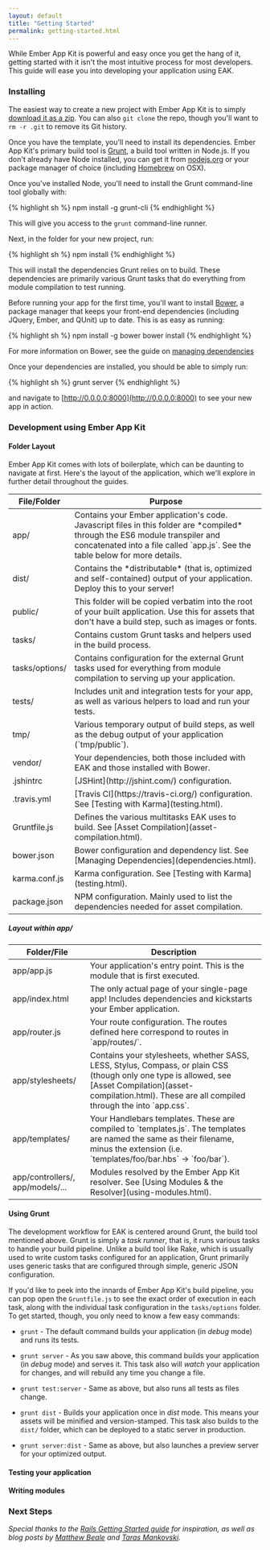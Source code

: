 ```yaml
---
layout: default
title: "Getting Started"
permalink: getting-started.html
---
```


While Ember App Kit is powerful and easy once you get the hang of it, getting started with it isn't the most intuitive process for most developers. This guide will ease you into developing your application using EAK.

### Installing

The easiest way to create a new project with Ember App Kit is to simply [download it as a zip](https://github.com/stefanpenner/ember-app-kit/archive/master.zip). You can also `git clone` the repo, though you'll want to `rm -r .git` to remove its Git history.

Once you have the template, you'll need to install its dependencies. Ember App Kit's primary build tool is [Grunt](http://gruntjs.com), a build tool written in Node.js. If you don't already have Node installed, you can get it from [nodejs.org](http://nodejs.org/) or your package manager of choice (including [Homebrew](http://brew.sh/) on OSX).

Once you've installed Node, you'll need to install the Grunt command-line tool globally with:

{% highlight sh %}
npm install -g grunt-cli
{% endhighlight %}

This will give you access to the `grunt` command-line runner.

Next, in the folder for your new project, run:

{% highlight sh %}
npm install
{% endhighlight %}

This will install the dependencies Grunt relies on to build. These dependencies are primarily various Grunt tasks that do everything from module compilation to test running.

Before running your app for the first time, you'll want to install [Bower](http://bower.io), a package manager that keeps your front-end dependencies (including JQuery, Ember, and QUnit) up to date. This is as easy as running:

{% highlight sh %}
npm install -g bower
bower install
{% endhighlight %}

For more information on Bower, see the guide on [managing dependencies](dependencies.html)

Once your dependencies are installed, you should be able to simply run:

{% highlight sh %}
grunt server
{% endhighlight %}

and navigate to [http://0.0.0.0:8000](http://0.0.0.0:8000) to see your new app in action.

### Development using Ember App Kit

#### Folder Layout

Ember App Kit comes with lots of boilerplate, which can be daunting to navigate at first. Here's the layout of the application, which we'll explore in further detail throughout the guides.

<table markdown="1">
  <thead>
    <tr>
      <th>File/Folder</th>
      <th>Purpose</th>
    </tr>
  </thead>
  <tbody>
    <tr>
      <td>app/</td>
      <td>Contains your Ember application's code. Javascript files in this folder are *compiled* through the ES6 module transpiler and concatenated into a file called `app.js`. See the table below for more details.</td>
    </tr>
    <tr>
      <td>dist/</td>
      <td>Contains the *distributable* (that is, optimized and self-contained) output of your application. Deploy this to your server!</td>
    </tr>
    <tr>
      <td>public/</td>
      <td>This folder will be copied verbatim into the root of your built application. Use this for assets that don't have a build step, such as images or fonts.</td>
    </tr>
    <tr>
      <td>tasks/</td>
      <td>Contains custom Grunt tasks and helpers used in the build process.</td>
    </tr>
    <tr>
      <td>tasks/options/</td>
      <td>Contains configuration for the external Grunt tasks used for everything from module compilation to serving up your application.</td>
    </tr>
    <tr>
      <td>tests/</td>
      <td>Includes unit and integration tests for your app, as well as various helpers to load and run your tests.</td>
    </tr>
    <tr>
      <td>tmp/</td>
      <td>Various temporary output of build steps, as well as the debug output of your application (`tmp/public`).</td>
    </tr>
    <tr>
      <td>vendor/</td>
      <td>Your dependencies, both those included with EAK and those installed with Bower.</td>
    </tr>
    <tr>
      <td>.jshintrc</td>
      <td>[JSHint](http://jshint.com/) configuration.</td>
    </tr>
    <tr>
      <td>.travis.yml</td>
      <td>[Travis CI](https://travis-ci.org/) configuration. See [Testing with Karma](testing.html).</td>
    </tr>
    <tr>
      <td>Gruntfile.js</td>
      <td>Defines the various multitasks EAK uses to build. See [Asset Compilation](asset-compilation.html).</td>
    </tr>
    <tr>
      <td>bower.json</td>
      <td>Bower configuration and dependency list. See [Managing Dependencies](dependencies.html).</td>
    </tr>
    <tr>
      <td>karma.conf.js</td>
      <td>Karma configuration. See [Testing with Karma](testing.html).</td>
    </tr>
    <tr>
      <td>package.json</td>
      <td>NPM configuration. Mainly used to list the dependencies needed for asset compilation.</td>
    </tr>
  </tbody>
</table>

##### Layout within app/
<table markdown="1">
  <thead>
    <tr>
      <th>Folder/File</th>
      <th>Description</th>
    </tr>
  </thead>
  <tbody>
    <tr>
      <td>app/app.js</td>
      <td>Your application's entry point. This is the module that is first executed.</td>
    </tr>
    <tr>
      <td>app/index.html</td>
      <td>The only actual page of your single-page app! Includes dependencies and kickstarts your Ember application.</td>
    </tr>
    <tr>
      <td>app/router.js</td>
      <td>Your route configuration. The routes defined here correspond to routes in `app/routes/`.</td>
    </tr>
    <tr>
      <td>app/stylesheets/</td>
      <td>Contains your stylesheets, whether SASS, LESS, Stylus, Compass, or plain CSS (though only one type is allowed, see [Asset Compilation](asset-compilation.html). These are all compiled through the into `app.css`.</td>
    </tr>
    <tr>
      <td>app/templates/</td>
      <td>Your Handlebars templates. These are compiled to `templates.js`. The templates are named the same as their filename, minus the extension (i.e. `templates/foo/bar.hbs` -> `foo/bar`).</td>
    </tr>
    <tr>
      <td>app/controllers/, app/models/...</td>
      <td>Modules resolved by the Ember App Kit resolver. See [Using Modules &amp; the Resolver](using-modules.html).</td>
    </tr>
  </tbody>
</table>

#### Using Grunt

The development workflow for EAK is centered around Grunt, the build tool mentioned above. Grunt is simply a *task runner*, that is, it runs various tasks to handle your build pipeline. Unlike a build tool like Rake, which is usually used to write custom tasks configured for an application, Grunt primarily uses generic tasks that are configured through simple, generic JSON configuration.

If you'd like to peek into the innards of Ember App Kit's build pipeline, you can pop open the `Gruntfile.js` to see the exact order of execution in each task, along with the individual task configuration in the `tasks/options` folder. To get started, though, you only need to know a few easy commands:

* `grunt` - The default command builds your application (in *debug* mode) and runs its tests.

* `grunt server` - As you saw above, this command builds your application (in *debug* mode) and serves it. This task also will *watch* your application for changes, and will rebuild any time you change a file.

* `grunt test:server` - Same as above, but also runs all tests as files change.

* `grunt dist` - Builds your application once in *dist* mode. This means your assets will be minified and version-stamped. This task also builds to the `dist/` folder, which can be deployed to a static server in production.

* `grunt server:dist` - Same as above, but also launches a preview server for your optimized output.

#### Testing your application

#### Writing modules

### Next Steps

*Special thanks to the [Rails Getting Started guide](http://guides.rubyonrails.org/getting_started.html) for inspiration, as well as blog posts by [Matthew Beale](http://blog.safaribooksonline.com/2013/09/18/ember-app-kit/) and [Taras Mankovski](http://embersherpa.com/articles/introduction-to-ember-app-kit/).*

